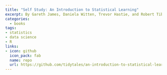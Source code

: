 ```yaml
---
title: "Self Study: An Introduction to Statistical Learning"
excerpt: By Gareth James, Daniela Witten, Trevor Hastie, and Robert Tibshirani
categories:
  - books
tags:
- statistics
- data science
- R
links:
- icon: github
  icon_pack: fab
  name: repo
  url: https://github.com/tidytales/an-introduction-to-statistical-learning
---
```

